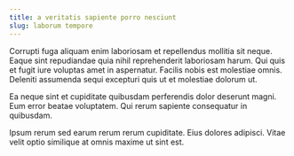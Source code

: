 ```yaml
---
title: a veritatis sapiente porro nesciunt
slug: laborum tempore
---
```


Corrupti fuga aliquam enim laboriosam et repellendus mollitia sit neque. Eaque sint repudiandae quia nihil reprehenderit laboriosam harum. Qui quis et fugit iure voluptas amet in aspernatur. Facilis nobis est molestiae omnis. Deleniti assumenda sequi excepturi quis ut et molestiae dolorum ut.

Ea neque sint et cupiditate quibusdam perferendis dolor deserunt magni. Eum error beatae voluptatem. Qui rerum sapiente consequatur in quibusdam.

Ipsum rerum sed earum rerum rerum cupiditate. Eius dolores adipisci. Vitae velit optio similique at omnis maxime ut sint est.
